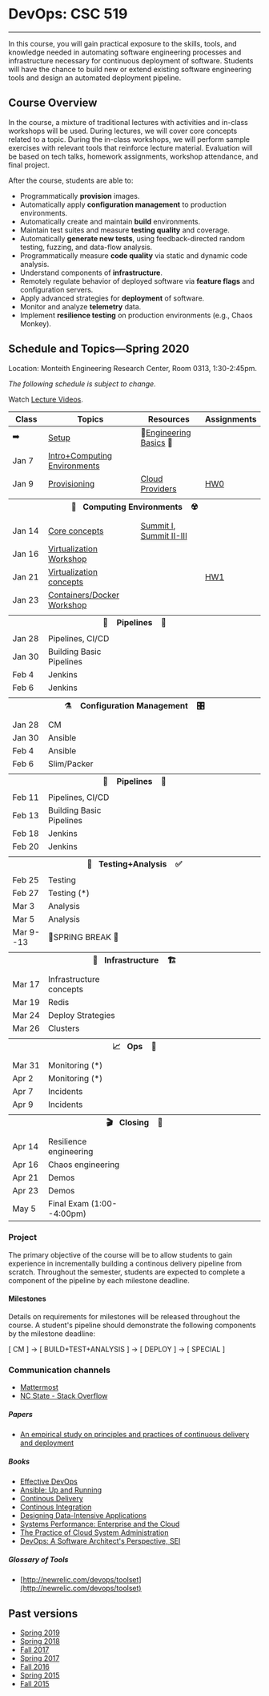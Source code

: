 # DevOps: CSC 519
-------------------------

In this course, you will gain practical exposure to the skills, tools, and knowledge needed in automating software engineering processes and infrastructure necessary for continuous deployment of software. Students will have the chance to build new or extend existing software engineering tools and design an automated deployment pipeline.

## Course Overview

In the course, a mixture of traditional lectures with activities and in-class workshops will be used.  During lectures, we will cover core concepts related to a topic. During the in-class workshops, we will perform sample exercises with relevant tools that reinforce lecture material.  Evaluation will be based on tech talks, homework assignments, workshop attendance, and final project.

After the course, students are able to:

* Programmatically **provision** images.
* Automatically apply **configuration management** to production environments.
* Automatically create and maintain **build** environments.
* Maintain test suites and measure **testing quality** and coverage.
* Automatically **generate new tests**, using feedback-directed random testing, fuzzing, and data-flow analysis.
* Programmatically measure **code quality** via static and dynamic code analysis.
* Understand components of **infrastructure**.
* Remotely regulate behavior of deployed software via **feature flags** and configuration servers.
* Apply advanced strategies for **deployment** of software.
* Monitor and analyze **telemetry** data.
* Implement **resilience testing** on production environments (e.g., Chaos Monkey).

## Schedule and Topics—Spring 2020

Location: Monteith Engineering Research Center, Room 0313, 1:30-2:45pm.

*The following schedule is subject to change.*

Watch [Lecture Videos](https://www.engineeringonline.ncsu.edu/course/csc-519-devops-modern-software-engineering-practices/?display=course-home).

| Class    | Topics                           |  Resources | Assignments       |
|----------|----------------------------------|------------| ----------------  |
|  ➡️       | [Setup](Boot.md)             | 🥾[Engineering Basics](https://github.com/chrisparnin/EngineeringBasics) 🥾
| Jan 7    | [Intro+Computing Environments](https://docs.google.com/presentation/d/16PWFvEY_qVIbL1FsOgCATIsY-FgUiBaXhw2C1s1anQA/edit)
| Jan 9    | [Provisioning](https://github.com/CSC-DevOps/Provision) | [Cloud Providers](HW/Cloud-Providers.md) | [HW0](HW/HW0-Provision.md) 
| <tr><th colspan=4> 🧱&nbsp;&nbsp;&nbsp;Computing Environments&nbsp;&nbsp;&nbsp; ☢️</th></tr> |
| Jan 14   | [Core concepts](https://docs.google.com/presentation/d/1w5QnWQUciQAq-NA12AI14gv6evv6oONnljcPCF29JDY/edit#slide=id.g6d986c4882_1_0) | [Summit I](https://github.com/CSC-DevOps/Course/blob/master/Readings/AdagesI.pdf), [Summit II-III](https://github.com/CSC-DevOps/Course/blob/master/Readings/CACM_DevOps.pdf)  
| Jan 16   | [Virtualization Workshop](https://github.com/CSC-DevOps/VM)
| Jan 21   | [Virtualization concepts](https://docs.google.com/presentation/d/1VdSRYFxTFvdJvxq4JZMn7itdYJjiutrpj525Kw2JX-U/edit) | | [HW1](HW/HW1-V.md)
| Jan 23   | [Containers/Docker Workshop](https://github.com/CSC-DevOps/Containers)
| <tr><th colspan=4> 🚰 &nbsp;&nbsp;&nbsp;Pipelines&nbsp;&nbsp;&nbsp; 🚀</th></tr> |
| Jan 28   | Pipelines, CI/CD
| Jan 30   | Building Basic Pipelines
| Feb 4    | Jenkins
| Feb 6    | Jenkins
| <tr><th colspan=4> ⚗️ &nbsp;&nbsp;&nbsp;Configuration Management&nbsp;&nbsp;&nbsp; 🎛️</th></tr> |
| Jan 28  | CM
| Jan 30  | Ansible
| Feb 4   | Ansible
| Feb 6   | Slim/Packer
| <tr><th colspan=4> 🚰 &nbsp;&nbsp;&nbsp;Pipelines&nbsp;&nbsp;&nbsp; 🚀</th></tr> |
| Feb 11   | Pipelines, CI/CD
| Feb 13   | Building Basic Pipelines
| Feb 18   | Jenkins
| Feb 20   | Jenkins
| <tr><th colspan=4> 🧪&nbsp;&nbsp;&nbsp;Testing+Analysis&nbsp;&nbsp;&nbsp; ✅</th></tr> |
| Feb 25   | Testing
| Feb 27   | Testing (*)
| Mar 3    | Analysis
| Mar 5    | Analysis
| Mar 9--13| 🌱SPRING BREAK 🌱
| <tr><th colspan=4> 🚧&nbsp;&nbsp;&nbsp;Infrastructure&nbsp;&nbsp;&nbsp; 🏗️</th></tr> |
| Mar 17   | Infrastructure concepts
| Mar 19   | Redis
| Mar 24   | Deploy Strategies
| Mar 26   | Clusters
| <tr><th colspan=4> 📈&nbsp;&nbsp;&nbsp;Ops&nbsp;&nbsp;&nbsp; 🧯</th></tr> |
| Mar 31   | Monitoring (*)
| Apr 2    | Monitoring (*)
| Apr 7    | Incidents
| Apr 9    | Incidents
| <tr><th colspan=4> 🎬&nbsp;&nbsp;&nbsp;Closing&nbsp;&nbsp;&nbsp; 💯</th></tr> |
| Apr 14   | Resilience engineering
| Apr 16   | Chaos engineering
| Apr 21   | Demos
| Apr 23   | Demos
| May 5    | Final Exam (1:00--4:00pm)|          |                   |

### Project

The primary objective of the course will be to allow students to gain experience in incrementally building a continous delivery pipeline from scratch.  Throughout the semester, students are expected to complete a component of the pipeline by each milestone deadline.

#### Milestones

Details on requirements for milestones will be released throughout the course.  A student's pipeline should demonstrate the following components by the milestone deadline:

[ CM ] -> [ BUILD+TEST+ANALYSIS ] -> [ DEPLOY ] -> [ SPECIAL ]

### Communication channels

* [Mattermost](https://chat.alt-code.org)  
* [NC State - Stack Overflow](https://stackoverflow.com/c/ncsu/)

##### Papers

* [An empirical study on principles and practices of continuous delivery and deployment](https://peerj.com/preprints/1889.pdf)

##### Books

* [Effective DevOps](https://www.amazon.com/Effective-DevOps-Building-Collaboration-Affinity/dp/1491926309)
* [Ansible: Up and Running](http://www.ansiblebook.com/)
* [Continous Delivery](http://continuousdelivery.com/)
* [Continous Integration](http://www.amazon.com/Continuous-Integration-Improving-Software-Reducing/dp/0321336380)
* [Designing Data-Intensive Applications](http://dataintensive.net/)
* [Systems Performance: Enterprise and the Cloud](http://www.brendangregg.com/sysperfbook.html)
* [The Practice of Cloud System Administration](http://the-cloud-book.com/)
* [DevOps: A Software Architect's Perspective, SEI](http://www.amazon.com/DevOps-Software-Architects-Perspective-Engineering/dp/0134049845)

##### Glossary of Tools

* [http://newrelic.com/devops/toolset](http://newrelic.com/devops/toolset)

## Past versions

* [Spring 2019](https://github.com/CSC-DevOps/Course/tree/Spring2019)
* [Spring 2018](https://github.com/CSC-DevOps/Course/tree/Spring2018)
* [Fall 2017](https://github.com/CSC-DevOps/Course/tree/Fall2017)
* [Spring 2017](https://github.com/CSC-DevOps/Course/tree/Spring2017)
* [Fall 2016](https://github.com/CSC-DevOps/Course/tree/Fall2016)
* [Spring 2015 ](https://github.com/CSC-DevOps/Course/tree/Spring2015)
* [Fall 2015 ](https://github.com/CSC-DevOps/Course/tree/Fall2015)
